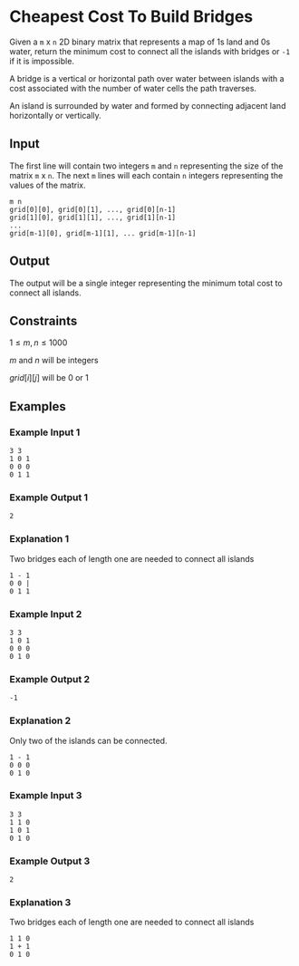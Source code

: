 # Cheapest Cost To Build Bridges
Given a `m` x `n` 2D binary matrix that represents a map of 1s land and 0s water, return the minimum cost to connect all the islands with bridges or `-1` if it is impossible.

A bridge is a vertical or horizontal path over water between islands with a cost associated with the number of water cells the path traverses. 

An island is surrounded by water and formed by connecting adjacent land horizontally or vertically.

## Input
The first line will contain two integers `m` and `n` representing the size of the matrix `m` x `n`.
The next `m` lines will each contain `n` integers representing the values of the matrix.

```
m n
grid[0][0], grid[0][1], ..., grid[0][n-1]
grid[1][0], grid[1][1], ..., grid[1][n-1]
...
grid[m-1][0], grid[m-1][1], ... grid[m-1][n-1]
```

## Output
The output will be a single integer representing the minimum total cost to connect all islands.

## Constraints
$1 \leq m, n \leq 1000$

$m$ and $n$ will be integers

$grid[i][j]$ will be 0 or 1

## Examples

### Example Input 1
```
3 3
1 0 1
0 0 0
0 1 1
```

### Example Output 1
```
2
```

### Explanation 1
Two bridges each of length one are needed to connect all islands
```
1 - 1
0 0 |
0 1 1
```


### Example Input 2
```
3 3
1 0 1
0 0 0
0 1 0
```

### Example Output 2
```
-1
```

### Explanation 2
Only two of the islands can be connected.
```
1 - 1
0 0 0
0 1 0
```


### Example Input 3
```
3 3
1 1 0
1 0 1
0 1 0
```

### Example Output 3
```
2
```

### Explanation 3
Two bridges each of length one are needed to connect all islands
```
1 1 0
1 + 1
0 1 0
```

